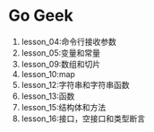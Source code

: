 # Go Geek
1. lesson_04:命令行接收参数
2. lesson_05:变量和常量
3. lesson_09:数组和切片
4. lesson_10:map
5. lesson_12:字符串和字符串函数
6. lesson_13:函数
7. lesson_15:结构体和方法
8. lesson_16:接口，空接口和类型断言